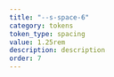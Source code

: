 ```yaml
---
title: "--s-space-6"
category: tokens
token_type: spacing
value: 1.25rem
description: description
order: 7
---
```


